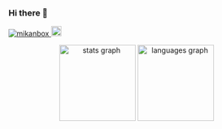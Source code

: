 ### Hi there 👋

<p align="left"> 
  <a href="https://github.com/mikanbox/mikanbox/">
    <img src="https://komarev.com/ghpvc/?username=mikanbox" alt="mikanbox" />
  </a>
  
  <a href="https://github.com/mikanbox">
    <img height="20" src="https://img.shields.io/github/followers/mikanbox?label=follow&logo=github&style=flat" />
  </a>
  
</p>
  
<div align="center">
  <img src="https://github-readme-stats.vercel.app/api?username=mikanbox&hide_title=false&hide_rank=false&show_icons=true&include_all_commits=true&count_private=true&disable_animations=false&theme=dracula&locale=en&hide_border=false&order=1" height="150" alt="stats graph"  />
  <img src="https://github-readme-stats.vercel.app/api/top-langs?username=mikanbox&locale=en&hide_title=false&layout=compact&card_width=320&langs_count=5&theme=vue-dark&hide_border=false&order=2" height="150" alt="languages graph"  />
</div>

